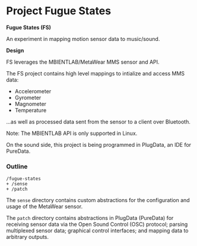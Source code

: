 # Project Fugue States

**Fugue States (FS)**

An experiment in mapping motion sensor data to music/sound. 

**Design**

FS leverages the MBIENTLAB/MetaWear MMS sensor and API.

The FS project contains high level mappings to intialize and access MMS
data:
- Accelerometer
- Gyrometer
- Magnometer
- Temperature

...as well as processed data sent from the sensor to a client over Bluetooth.

Note: The MBIENTLAB API is only supported in Linux. 

On the sound side, this project is being programmed in PlugData, an IDE
for PureData. 

### Outline

```
/fugue-states
+ /sense
+ /patch
```

The `sense` directory contains custom abstractions for the configuration
and usage of the MetaWear sensor. 

The `patch` directory contains abstractions in PlugData (PureData) for
receiving sensor data via the Open Sound Control (OSC) protocol; parsing
multiplexed sensor data; graphical control interfaces; and mapping data
to arbitrary outputs. 